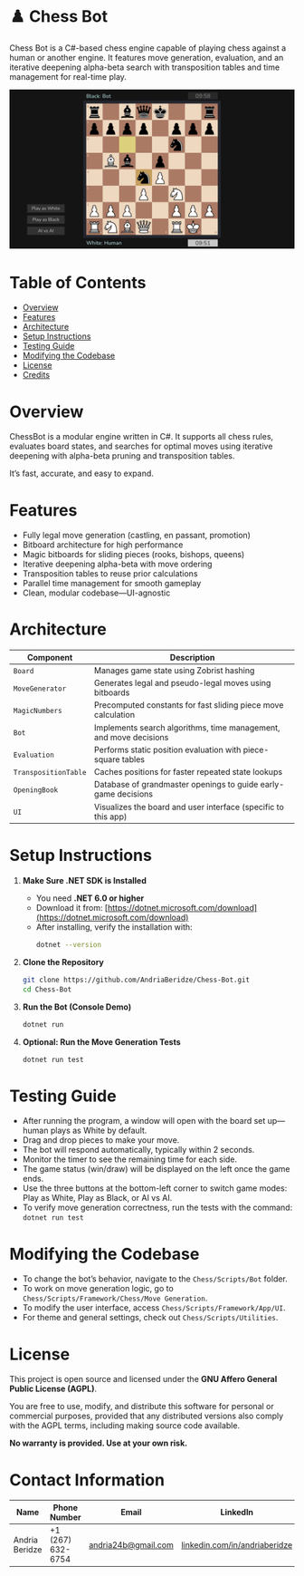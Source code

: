 # ♟️ Chess Bot

Chess Bot is a C#-based chess engine capable of playing chess against a human or another engine. It features move generation, evaluation, and an iterative deepening alpha-beta search with transposition tables and time management for real-time play.

![alt text](<Chess/Resources/Media/Demo.png>)

# Table of Contents

- [Overview](#overview)
- [Features](#features)
- [Architecture](#architecture)
- [Setup Instructions](#setup-instructions)
- [Testing Guide](#testing-guide)
- [Modifying the Codebase](#modifying-the-codebase)
- [License](#license)
- [Credits](#credits)

# Overview

ChessBot is a modular engine written in C#. It supports all chess rules, evaluates board states, and searches for optimal moves using iterative deepening with alpha-beta pruning and transposition tables.

It’s fast, accurate, and easy to expand.

# Features

* Fully legal move generation (castling, en passant, promotion)
* Bitboard architecture for high performance
* Magic bitboards for sliding pieces (rooks, bishops, queens)
* Iterative deepening alpha-beta with move ordering
* Transposition tables to reuse prior calculations
* Parallel time management for smooth gameplay
* Clean, modular codebase—UI-agnostic

# Architecture

| Component            | Description                                                      |
| -------------------- | ---------------------------------------------------------------- |
| `Board`              | Manages game state using Zobrist hashing                         |
| `MoveGenerator`      | Generates legal and pseudo-legal moves using bitboards           |
| `MagicNumbers`       | Precomputed constants for fast sliding piece move calculation    |
| `Bot`                | Implements search algorithms, time management, and move decisions|
| `Evaluation`         | Performs static position evaluation with piece-square tables     |
| `TranspositionTable` | Caches positions for faster repeated state lookups               |
| `OpeningBook`        | Database of grandmaster openings to guide early-game decisions   |
| `UI`                 | Visualizes the board and user interface (specific to this app)   |


# Setup Instructions

1. **Make Sure .NET SDK is Installed**  
   - You need **.NET 6.0 or higher**  
   - Download it from: [https://dotnet.microsoft.com/download](https://dotnet.microsoft.com/download)  
   - After installing, verify the installation with:  
     ```bash
     dotnet --version
     ```

2. **Clone the Repository**  
   ```bash
   git clone https://github.com/AndriaBeridze/Chess-Bot.git
   cd Chess-Bot
   ```

3. **Run the Bot (Console Demo)**
   ```bash
   dotnet run
   ```

4. **Optional: Run the Move Generation Tests**
   ```bash
   dotnet run test
   ```

# Testing Guide

* After running the program, a window will open with the board set up—human plays as White by default.
* Drag and drop pieces to make your move.
* The bot will respond automatically, typically within 2 seconds.
* Monitor the timer to see the remaining time for each side.
* The game status (win/draw) will be displayed on the left once the game ends.
* Use the three buttons at the bottom-left corner to switch game modes: Play as White, Play as Black, or AI vs AI.
* To verify move generation correctness, run the tests with the command: `dotnet run test`

# Modifying the Codebase

* To change the bot’s behavior, navigate to the `Chess/Scripts/Bot` folder.
* To work on move generation logic, go to `Chess/Scripts/Framework/Chess/Move Generation`.
* To modify the user interface, access `Chess/Scripts/Framework/App/UI`.
* For theme and general settings, check out `Chess/Scripts/Utilities`.

# License

This project is open source and licensed under the **GNU Affero General Public License (AGPL)**.

You are free to use, modify, and distribute this software for personal or commercial purposes, provided that any distributed versions also comply with the AGPL terms, including making source code available.

**No warranty is provided. Use at your own risk.**

# Contact Information

| Name           | Phone Number      | Email               | LinkedIn                                    |
|----------------|-------------------|---------------------|---------------------------------------------|
| Andria Beridze | +1 (267) 632-6754 | andria24b@gmail.com | [linkedin.com/in/andriaberidze](https://www.linkedin.com/in/andriaberidze/) |


